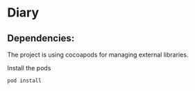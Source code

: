 # Diary

## Dependencies:

The project is using cocoapods for managing external libraries.

Install the pods
```
pod install

